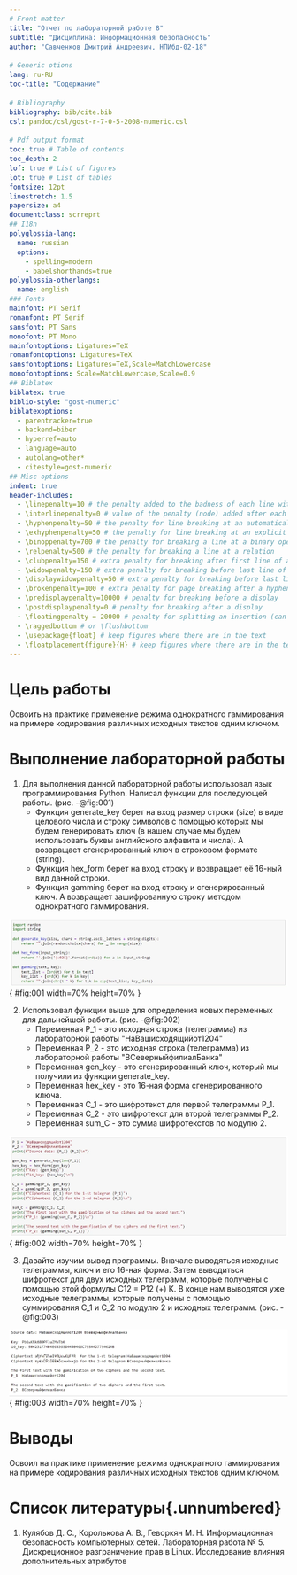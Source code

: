 ```yaml
---
# Front matter
title: "Отчет по лабораторной работе 8"
subtitle: "Дисциплина: Информационная безопасность"
author: "Савченков Дмитрий Андреевич, НПИбд-02-18"

# Generic otions
lang: ru-RU
toc-title: "Содержание"

# Bibliography
bibliography: bib/cite.bib
csl: pandoc/csl/gost-r-7-0-5-2008-numeric.csl

# Pdf output format
toc: true # Table of contents
toc_depth: 2
lof: true # List of figures
lot: true # List of tables
fontsize: 12pt
linestretch: 1.5
papersize: a4
documentclass: scrreprt
## I18n
polyglossia-lang:
  name: russian
  options:
	- spelling=modern
	- babelshorthands=true
polyglossia-otherlangs:
  name: english
### Fonts
mainfont: PT Serif
romanfont: PT Serif
sansfont: PT Sans
monofont: PT Mono
mainfontoptions: Ligatures=TeX
romanfontoptions: Ligatures=TeX
sansfontoptions: Ligatures=TeX,Scale=MatchLowercase
monofontoptions: Scale=MatchLowercase,Scale=0.9
## Biblatex
biblatex: true
biblio-style: "gost-numeric"
biblatexoptions:
  - parentracker=true
  - backend=biber
  - hyperref=auto
  - language=auto
  - autolang=other*
  - citestyle=gost-numeric
## Misc options
indent: true
header-includes:
  - \linepenalty=10 # the penalty added to the badness of each line within a paragraph (no associated penalty node) Increasing the value makes tex try to have fewer lines in the paragraph.
  - \interlinepenalty=0 # value of the penalty (node) added after each line of a paragraph.
  - \hyphenpenalty=50 # the penalty for line breaking at an automatically inserted hyphen
  - \exhyphenpenalty=50 # the penalty for line breaking at an explicit hyphen
  - \binoppenalty=700 # the penalty for breaking a line at a binary operator
  - \relpenalty=500 # the penalty for breaking a line at a relation
  - \clubpenalty=150 # extra penalty for breaking after first line of a paragraph
  - \widowpenalty=150 # extra penalty for breaking before last line of a paragraph
  - \displaywidowpenalty=50 # extra penalty for breaking before last line before a display math
  - \brokenpenalty=100 # extra penalty for page breaking after a hyphenated line
  - \predisplaypenalty=10000 # penalty for breaking before a display
  - \postdisplaypenalty=0 # penalty for breaking after a display
  - \floatingpenalty = 20000 # penalty for splitting an insertion (can only be split footnote in standard LaTeX)
  - \raggedbottom # or \flushbottom
  - \usepackage{float} # keep figures where there are in the text
  - \floatplacement{figure}{H} # keep figures where there are in the text
---
```


# Цель работы

Освоить на практике применение режима однократного гаммирования на примере кодирования различных исходных текстов одним ключом.

# Выполнение лабораторной работы

1. Для выполнения данной лабораторной работы использовал язык программирования Python. Написал функции для последующей работы. (рис. -@fig:001)
   - Функция generate_key берет на вход размер строки (size) в виде целового числа  и строку символов с помощью которых мы будем генерировать ключ (в нашем случае мы будем использовать буквы английского алфавита и числа). А возвращает сгенерированный ключ в строковом формате (string).
   - Функция hex_form берет на вход строку и возвращает её 16-ный вид данной строки.
   - Функция gamming берет на вход строку и сгенерированный ключ. А возвращает зашифрованную строку методом однократного гаммирования.
  
![Функции](image/1.png){ #fig:001 width=70% height=70% }

2. Использовал функции выше для определения новых переменных для дальнейшей работы. (рис. -@fig:002)
   - Переменная P_1 - это исходная строка (телеграмма) из лабораторной работы "НаВашисходящийот1204"
   - Переменная P_2 - это исходная строка (телеграмма) из лабораторной работы "ВСеверныйфилиалБанка"
   - Переменная gen_key - это сгенерированный ключ, который мы получили из функции generate_key.
   - Переменная hex_key - это 16-ная форма сгенерированного ключа.
   - Переменная C_1 - это шифротекст для первой телеграммы P_1.
   - Переменная C_2 - это шифротекст для второй телеграммы P_2.
   - Переменная sum_C - это сумма шифротекстов по модулю 2.

![Переменные](image/2.png){ #fig:002 width=70% height=70% }

3. Давайте изучим вывод программы. Вначале выводяться исходные телеграммы, ключ и его 16-ная форма. Затем выводиться шифротекст для двух исходных телеграмм, которые получены с помощью этой формулы C12 = P12 (+) K. В конце нам выводятся уже исходные телеграммы, которые получены с помощью суммирования C_1 и C_2 по модулю 2 и исходных телеграмм. (рис. -@fig:003)
 
![Вывод программы](image/3.png){ #fig:003 width=70% height=70% }

# Выводы

Освоил на практике применение режима однократного гаммирования на примере кодирования различных исходных текстов одним ключом.

# Список литературы{.unnumbered}

1. Кулябов Д. С., Королькова А. В., Геворкян М. Н. Информационная безопасность компьютерных сетей. Лабораторная работа № 5. Дискреционное разграничение прав 
в Linux. Исследование влияния дополнительных атрибутов